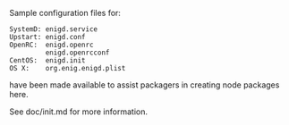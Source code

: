 Sample configuration files for:
```
SystemD: enigd.service
Upstart: enigd.conf
OpenRC:  enigd.openrc
         enigd.openrcconf
CentOS:  enigd.init
OS X:    org.enig.enigd.plist
```
have been made available to assist packagers in creating node packages here.

See doc/init.md for more information.
